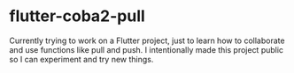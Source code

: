 # flutter-coba2-pull
Currently trying to work on a Flutter project, just to learn how to collaborate and use functions like pull and push. I intentionally made this project public so I can experiment and try new things.
